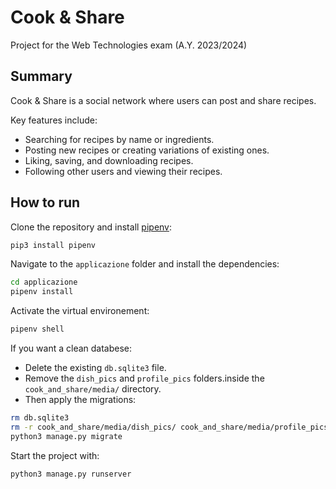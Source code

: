 # Cook & Share
Project for the Web Technologies exam (A.Y. 2023/2024)

## Summary
Cook & Share is a social network where users can post and share recipes.

Key features include:
- Searching for recipes by name or ingredients.
- Posting new recipes or creating variations of existing ones.
- Liking, saving, and downloading recipes.
- Following other users and viewing their recipes.


## How to run
Clone the repository and install [pipenv](https://pypi.org/project/pipenv/):
```bash
pip3 install pipenv
```

Navigate to the `applicazione` folder and install the dependencies:
```bash
cd applicazione
pipenv install
```

Activate the virtual environement:
```bash
pipenv shell
```

If you want a clean databese:
- Delete the existing `db.sqlite3` file.
- Remove the `dish_pics` and `profile_pics` folders.inside the `cook_and_share/media/` directory.
- Then apply the migrations:
```bash
rm db.sqlite3
rm -r cook_and_share/media/dish_pics/ cook_and_share/media/profile_pics/
python3 manage.py migrate
```

Start the project with:
```bash
python3 manage.py runserver
```